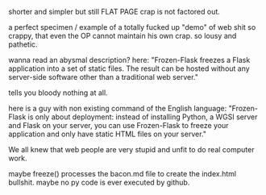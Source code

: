 shorter and simpler but still FLAT PAGE crap is not factored out.

a perfect specimen / example of a totally fucked up "demo" of web shit so crappy, that even the OP cannot maintain his own crap. so lousy and pathetic.

wanna read an abysmal description? here: "Frozen-Flask freezes a Flask application into a set of static files. The result can be hosted without any server-side software other than a traditional web server."

tells you bloody nothing at all.

here is a guy with non existing command of the English language: "Frozen-Flask is only about deployment: instead of installing Python, a WGSI server and Flask on your server, you can use Frozen-Flask to freeze your application and only have static HTML files on your server."

We all knew that web people are very stupid and unfit to do real computer work.

maybe freeze() processes the bacon.md file to create the index.html bullshit. maybe no py code is ever executed by github.
